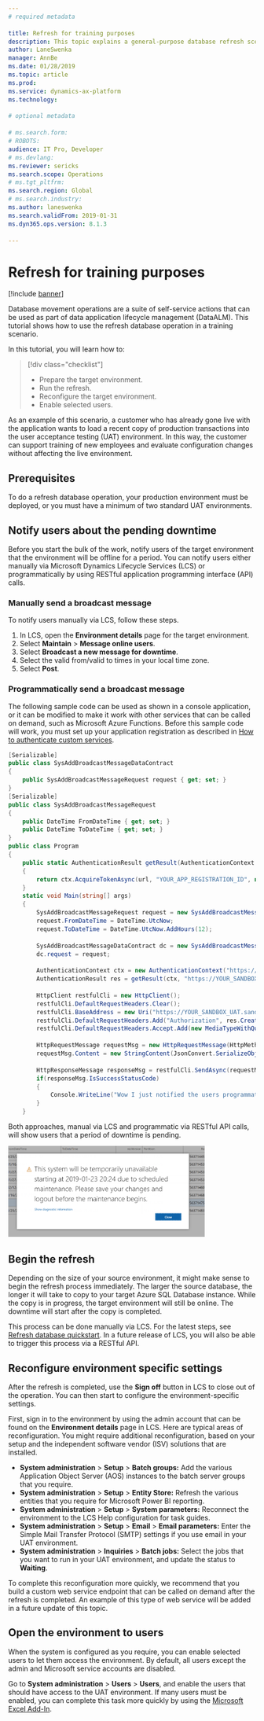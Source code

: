 ```yaml
---
# required metadata

title: Refresh for training purposes
description: This topic explains a general-purpose database refresh scenario for Microsoft Dynamics 365 Finance.
author: LaneSwenka
manager: AnnBe
ms.date: 01/28/2019
ms.topic: article
ms.prod: 
ms.service: dynamics-ax-platform
ms.technology: 

# optional metadata

# ms.search.form: 
# ROBOTS: 
audience: IT Pro, Developer
# ms.devlang: 
ms.reviewer: sericks
ms.search.scope: Operations
# ms.tgt_pltfrm: 
ms.search.region: Global
# ms.search.industry: 
ms.author: laneswenka
ms.search.validFrom: 2019-01-31
ms.dyn365.ops.version: 8.1.3

---
```


# Refresh for training purposes

[!include [banner](../includes/banner.md)]

Database movement operations are a suite of self-service actions that can be used as part of data application lifecycle management (DataALM). This tutorial shows how to use the refresh database operation in a training scenario.

In this tutorial, you will learn how to:

> [!div class="checklist"]
> * Prepare the target environment.
> * Run the refresh.
> * Reconfigure the target environment.
> * Enable selected users.

As an example of this scenario, a customer who has already gone live with the application wants to load a recent copy of production transactions into the user acceptance testing (UAT) environment. In this way, the customer can support training of new employees and evaluate configuration changes without affecting the live environment.

## Prerequisites

To do a refresh database operation, your production environment must be deployed, or you must have a minimum of two standard UAT environments.

## Notify users about the pending downtime

Before you start the bulk of the work, notify users of the target environment that the environment will be offline for a period. You can notify users either manually via Microsoft Dynamics Lifecycle Services (LCS) or programmatically by using RESTful application programming interface (API) calls.

### Manually send a broadcast message

To notify users manually via LCS, follow these steps.

1. In LCS, open the **Environment details** page for the target environment.
2. Select **Maintain** \> **Message online users**.
3. Select **Broadcast a new message for downtime**.
4. Select the valid from/valid to times in your local time zone.
5. Select **Post**.

### Programmatically send a broadcast message

The following sample code can be used as shown in a console application, or it can be modified to make it work with other services that can be called on demand, such as Microsoft Azure Functions. Before this sample code will work, you must set up your application registration as described in [How to authenticate custom services](../data-entities/services-home-page.md).

```csharp
[Serializable]
public class SysAddBroadcastMessageDataContract
{
    public SysAddBroadcastMessageRequest request { get; set; }
}
[Serializable]
public class SysAddBroadcastMessageRequest
{
    public DateTime FromDateTime { get; set; }
    public DateTime ToDateTime { get; set; }
}
public class Program
{
    public static AuthenticationResult getResult(AuthenticationContext ctx, string url)
    {
        return ctx.AcquireTokenAsync(url, "YOUR_APP_REGISTRATION_ID", new Uri("YOUR_REPLY_URL"), new PlatformParameters(PromptBehavior.Always)).Result;
    }
    static void Main(string[] args)
    {
        SysAddBroadcastMessageRequest request = new SysAddBroadcastMessageRequest();
        request.FromDateTime = DateTime.UtcNow;
        request.ToDateTime = DateTime.UtcNow.AddHours(12);

        SysAddBroadcastMessageDataContract dc = new SysAddBroadcastMessageDataContract();
        dc.request = request;

        AuthenticationContext ctx = new AuthenticationContext("https://login.microsoftonline.com/YOUR_TENANT.COM");
        AuthenticationResult res = getResult(ctx, "https://YOUR_SANDBOX_UAT.sandbox.operations.dynamics.com");

        HttpClient restfulCli = new HttpClient();
        restfulCli.DefaultRequestHeaders.Clear();
        restfulCli.BaseAddress = new Uri("https://YOUR_SANDBOX_UAT.sandbox.operations.dynamics.com/");
        restfulCli.DefaultRequestHeaders.Add("Authorization", res.CreateAuthorizationHeader());
        restfulCli.DefaultRequestHeaders.Accept.Add(new MediaTypeWithQualityHeaderValue("application/json"));

        HttpRequestMessage requestMsg = new HttpRequestMessage(HttpMethod.Post, string.Format("api/services/SysBroadcastMessageServices/SysBroadcastMessageService/AddMessage"));
        requestMsg.Content = new StringContent(JsonConvert.SerializeObject(dc));

        HttpResponseMessage responseMsg = restfulCli.SendAsync(requestMsg).Result;
        if(responseMsg.IsSuccessStatusCode)
        {
            Console.WriteLine("Wow I just notified the users programmatically!");
        }
    }
```

Both approaches, manual via LCS and programmatic via RESTful API calls, will show users that a period of downtime is pending.

<img src="media/BroadcastMessage.png" width="400px" alt="Broadcast message of downtime" />

## Begin the refresh

Depending on the size of your source environment, it might make sense to begin the refresh process immediately. The larger the source database, the longer it will take to copy to your target Azure SQL Database instance. While the copy is in progress, the target environment will still be online. The downtime will start after the copy is completed.

This process can be done manually via LCS. For the latest steps, see [Refresh database quickstart](database-refresh.md). In a future release of LCS, you will also be able to trigger this process via a RESTful API.

## Reconfigure environment specific settings

After the refresh is completed, use the **Sign off** button in LCS to close out of the operation. You can then start to configure the environment-specific settings.

First, sign in to the environment by using the admin account that can be found on the **Environment details** page in LCS. Here are typical areas of reconfiguration. You might require additional reconfiguration, based on your setup and the independent software vendor (ISV) solutions that are installed.

* **System administration** \> **Setup** \> **Batch groups:** Add the various Application Object Server (AOS) instances to the batch server groups that you require.
* **System administration** \> **Setup** \> **Entity Store:** Refresh the various entities that you require for Microsoft Power BI reporting.
* **System administration** \> **Setup** \> **System parameters:** Reconnect the environment to the LCS Help configuration for task guides.
* **System administration** \> **Setup** \> **Email** \> **Email parameters:** Enter the Simple Mail Transfer Protocol (SMTP) settings if you use email in your UAT environment.
* **System administration** \> **Inquiries** \> **Batch jobs:** Select the jobs that you want to run in your UAT environment, and update the status to **Waiting**.

To complete this reconfiguration more quickly, we recommend that you build a custom web service endpoint that can be called on demand after the refresh is completed. An example of this type of web service will be added in a future update of this topic.

## Open the environment to users

When the system is configured as you require, you can enable selected users to let them access the environment. By default, all users except the admin and Microsoft service accounts are disabled.

Go to **System administration** \> **Users** \> **Users**, and enable the users that should have access to the UAT environment. If many users must be enabled, you can complete this task more quickly by using the [Microsoft Excel Add-In](../office-integration/use-excel-add-in.md).

